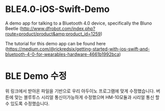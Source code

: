 # BLE4.0-iOS-Swift-Demo
A demo app for talking to a Bluetooth 4.0 device, specifically the Bluno Beetle (http://www.dfrobot.com/index.php?route=product/product&amp;product_id=1259)

The tutorial for this demo app can be found here (https://medium.com/@rickredsix/getting-started-with-ios-swift-and-bluetooth-4-0-for-wearables-hardware-4661b1992bca)


# BLE Demo 수정
위 링크에서 받아온 파일을 기반으로 우리 아두이노 프로그램에 맞게 수정했습니다. 버튼에 맞는 블루투스 시리얼 통신이가능하게 수정했으며 HM-10모듈과 시리얼 통신 할 수 있도록 수정했습니다.
